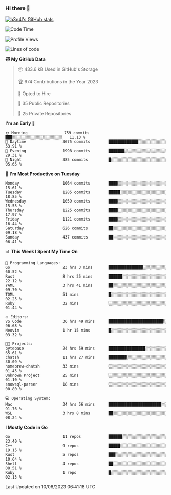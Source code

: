 ### Hi there 👋

[![h3n4l's GitHub stats](https://github-readme-stats.vercel.app/api?username=h3n4l&count_private=true&show_icons=true&theme=radical)](https://github.com/h3n4l/github-readme-stats)

<!--START_SECTION:waka-->
![Code Time](http://img.shields.io/badge/Code%20Time-1%2C302%20hrs%2048%20mins-blue)

![Profile Views](http://img.shields.io/badge/Profile%20Views-1-blue)

![Lines of code](https://img.shields.io/badge/From%20Hello%20World%20I%27ve%20Written-3.1%20million%20lines%20of%20code-blue)

**🐱 My GitHub Data** 

> 📦 433.6 kB Used in GitHub's Storage 
 > 
> 🏆 674 Contributions in the Year 2023
 > 
> 💼 Opted to Hire
 > 
> 📜 35 Public Repositories 
 > 
> 🔑 25 Private Repositories 
 > 
**I'm an Early 🐤** 

```text
🌞 Morning                759 commits         ███░░░░░░░░░░░░░░░░░░░░░░   11.13 % 
🌆 Daytime                3675 commits        █████████████░░░░░░░░░░░░   53.91 % 
🌃 Evening                1998 commits        ███████░░░░░░░░░░░░░░░░░░   29.31 % 
🌙 Night                  385 commits         █░░░░░░░░░░░░░░░░░░░░░░░░   05.65 % 
```
📅 **I'm Most Productive on Tuesday** 

```text
Monday                   1064 commits        ████░░░░░░░░░░░░░░░░░░░░░   15.61 % 
Tuesday                  1285 commits        █████░░░░░░░░░░░░░░░░░░░░   18.85 % 
Wednesday                1059 commits        ████░░░░░░░░░░░░░░░░░░░░░   15.53 % 
Thursday                 1225 commits        ████░░░░░░░░░░░░░░░░░░░░░   17.97 % 
Friday                   1121 commits        ████░░░░░░░░░░░░░░░░░░░░░   16.44 % 
Saturday                 626 commits         ██░░░░░░░░░░░░░░░░░░░░░░░   09.18 % 
Sunday                   437 commits         ██░░░░░░░░░░░░░░░░░░░░░░░   06.41 % 
```


📊 **This Week I Spent My Time On** 

```text
💬 Programming Languages: 
Go                       23 hrs 3 mins       ███████████████░░░░░░░░░░   60.52 % 
Rust                     8 hrs 25 mins       ██████░░░░░░░░░░░░░░░░░░░   22.12 % 
YAML                     3 hrs 41 mins       ██░░░░░░░░░░░░░░░░░░░░░░░   09.70 % 
TOML                     51 mins             █░░░░░░░░░░░░░░░░░░░░░░░░   02.25 % 
Ruby                     32 mins             ░░░░░░░░░░░░░░░░░░░░░░░░░   01.44 % 

🔥 Editors: 
VS Code                  36 hrs 49 mins      ████████████████████████░   96.68 % 
Neovim                   1 hr 15 mins        █░░░░░░░░░░░░░░░░░░░░░░░░   03.32 % 

🐱‍💻 Projects: 
bytebase                 24 hrs 59 mins      ████████████████░░░░░░░░░   65.61 % 
chatsh                   11 hrs 27 mins      ████████░░░░░░░░░░░░░░░░░   30.09 % 
homebrew-chatsh          33 mins             ░░░░░░░░░░░░░░░░░░░░░░░░░   01.45 % 
Unknown Project          25 mins             ░░░░░░░░░░░░░░░░░░░░░░░░░   01.10 % 
snowsql-parser           18 mins             ░░░░░░░░░░░░░░░░░░░░░░░░░   00.80 % 

💻 Operating System: 
Mac                      34 hrs 56 mins      ███████████████████████░░   91.76 % 
WSL                      3 hrs 8 mins        ██░░░░░░░░░░░░░░░░░░░░░░░   08.24 % 
```

**I Mostly Code in Go** 

```text
Go                       11 repos            ██████░░░░░░░░░░░░░░░░░░░   23.40 % 
C++                      9 repos             █████░░░░░░░░░░░░░░░░░░░░   19.15 % 
Rust                     5 repos             ███░░░░░░░░░░░░░░░░░░░░░░   10.64 % 
Shell                    4 repos             ██░░░░░░░░░░░░░░░░░░░░░░░   08.51 % 
Ruby                     1 repo              █░░░░░░░░░░░░░░░░░░░░░░░░   02.13 % 
```




 Last Updated on 10/06/2023 06:41:18 UTC
<!--END_SECTION:waka-->


